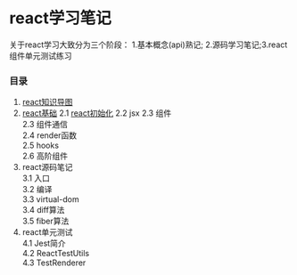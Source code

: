 # react学习笔记

关于react学习大致分为三个阶段： 1.基本概念(api)熟记; 2.源码学习笔记;3.react组件单元测试练习
### 目录 ###

1. [react知识导图](#./chapter1/react知识导图.png)
2. [react基础](#./chapter2/react初始化.md) 
	2.1 [react初始化](#./chapter2/react初始化.md) 
	2.2 jsx
	2.3 组件  
    2.3 组件通信  
	2.4 render函数     
    2.5 hooks  
	2.6 高阶组件
3. react源码笔记   
	3.1 入口  
	3.2 编译  
	3.3 virtual-dom  
	3.4 diff算法  
	3.5 fiber算法 
4. react单元测试   
	4.1 Jest简介   
	4.2 ReactTestUtils  
	4.3 TestRenderer 
	 
